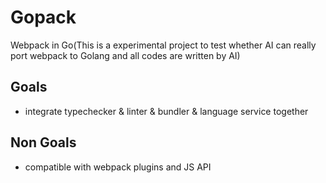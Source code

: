 # Gopack 
Webpack in Go(This is a experimental project to test whether AI can really port webpack to Golang and all codes are written by AI)

## Goals
* integrate typechecker & linter & bundler & language service together

## Non Goals
* compatible with webpack plugins and JS API